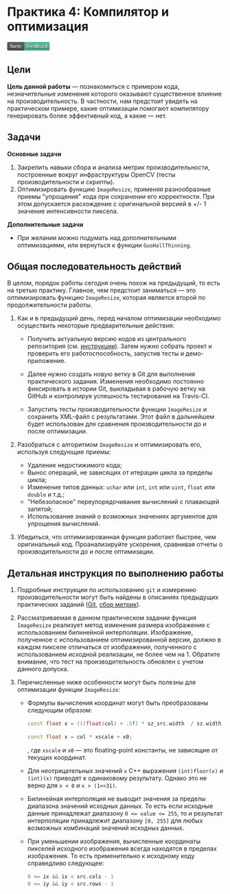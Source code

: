 # Практика 4: Компилятор и оптимизация

[![Feedback](feedback.png)][feedback_day4]

## Цели

__Цель данной работы__ — познакомиться с примером кода, незначительные изменения
которого оказывают существенное влияние на производительность. В частности, нам
предстоит увидеть на практическом примере, какие оптимизации помогают
компилятору генерировать более эффективный код, а какие — нет.

## Задачи

__Основные задачи__

  1. Закрепить навыки сбора и анализа метрик производительности, построенные
     вокруг инфраструктуры OpenCV (тесты производительности и скрипты).
  1. Оптимизировать функцию `ImageResize`, применяя разнообразные приемы
     "упрощения" кода при сохранении его корректности. При этом допускается
     расхождение с оригинальной версией в +/- 1 значение интенсивности пиксела.

__Дополнительные задачи__

  - При желании можно подумать над дополнительными оптимизациями, или вернуться
    к функции `GuoHallThinning`.

## Общая последовательность действий

В целом, порядок работы сегодня очень похож на предыдущий, то есть на третью
практику. Главное, чем предстоит заниматься — это оптимизировать функцию
`ImageResize`, которая является второй по продолжительности работы.

  1. Как и в предыдущий день, перед началом оптимизации необходимо осуществить
     некоторые предварительные действия:

     - Получить актуальную версию кодов из центрального репозитория (см.
       [инструкции][git-update]). Затем нужно собрать проект и проверить его
       работоспособность, запустив тесты и демо-приложение.

     - Далее нужно создать новую ветку в Git для выполнения практического
       задания. Изменения необходимо постоянно фиксировать в истории Git,
       выкладывая в рабочую ветку на GitHub и контролируя успешность
       тестирования на Travis-CI.

     - Запустить тесты производительности функции `ImageResize` и сохранить
       XML-файл с результатами. Этот файл в дальнейшем будет использован для
       сравнения производительности до и после оптимизации.

  1. Разобраться с алгоритмом `ImageResize` и оптимизировать его, используя
     следующие приемы:
     - Удаление недостижимого кода;
     - Вынос операций, не зависящих от итерации цикла за пределы цикла;
     - Изменение типов данных: `uchar` или `int`, `int` или `uint`, `float` или
       `double`  и т.д.;
     - "Небезопасное" переупорядочивание вычислений с плавающей запятой;
     - Использование знаний о возможных значениях аргументов для упрощения
       вычислений.

  1. Убедиться, что оптимизированная функция работает быстрее, чем оригинальный
     код. Проанализируйте ускорения, сравнивая отчеты о производительности до и
     после оптимизации.

## Детальная инструкция по выполнению работы

  1. Подробные инструкции по использованию `git` и измерению производительности
     могут быть найдены в описаниях предыдущих практических заданий
     ([Git][git-update], [сбор метрик][collect-metrics]).

  1. Рассматриваемая в данном практическом задании функция `ImageResize`
     реализует метод изменения размера изображения с использованием билинейной
     интерполяции. Изображение, полученное с использованием оптимизированной
     версии, должно в каждом пикселе отличаться от изображения, полученного с
     использованием исходной реализации, не более чем на 1. Обратите внимание,
     что тест на производительность обновлен с учетом данного допуска.

  1. Перечисленные ниже особенности могут быть полезны для оптимизации
     функции `ImageResize`:
     - Формулы вычисления координат могут быть преобразованы следующим образом:

       ```cpp
       const float x = (((float)col) + .5f) * sz_src.width  / sz.width  - .5f;
       ```

       ```cpp
       const float x = col * xscale + x0;
       ```

       , где `xscale` и `x0` — это floating-point константы, не зависящие от
       текущих координат.

     - Для неотрицательных значений `x` С++ выражения `(int)floor(x)` и
       `(int)(x)` приводят к одинаковому результату. Однако это не верно для `x
       < 0` и `x > (1<<31)`.

     - Билинейная интерполяция не выводит значения за пределы диапазона значений
       исходных данных. То есть если исходные данные принадлежат диапазону `0 <=
       value <= 255`, то и результат интерполяции принадлежит диапазону `[0,
       255]` для любых возможных комбинаций значений исходных данных.

     - При уменьшении изображения, вычисленные координаты пикселей исходного
       изображения всегда находятся в пределах изображения. То есть
       применительно к исходному коду справедливо следующее:

       ```cpp
       0 <= ix && ix < src.cols - 1
       0 <= iy && iy < src.rows - 1
       ```

<!-- LINKS -->

[upstream]:        https://github.com/itseez-academy/itseez-ws-2016-practice
[git-update]:      https://github.com/itseez-academy/itseez-ws-2016-practice/blob/master/docs/practice2-profiling-and-benchmarking.md#Получение-актуальной-версии-исходных-файлов
[collect-metrics]: https://github.com/itseez-academy/itseez-ws-2016-practice/blob/master/docs/practice3-memory.md#Сбор-первоначальных-метрик-производительности
[feedback_day4]:   https://docs.google.com/forms/d/1s2CBJudCw_u-ws-Rzc0drC9sAi6Ham3-9fOWuTtMjBQ/viewform
